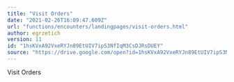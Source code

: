 ```yaml
---
title: "Visit Orders"
date: "2021-02-26T16:09:47.609Z"
url: "functions/encounters/landingpages/visit-orders.html"
author: egrzetich
version: 11
id: "1hsKVxA92VxeRYJn89EtUIV7ipS3NfIqM3CsDJRsDUEY"
source: "https://drive.google.com/open?id=1hsKVxA92VxeRYJn89EtUIV7ipS3NfIqM3CsDJRsDUEY"
---
```

Visit Orders

